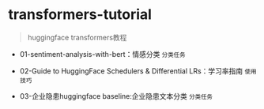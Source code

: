 # transformers-tutorial

> huggingface transformers教程



- 01-sentiment-analysis-with-bert：情感分类 `分类任务`

- 02-Guide to HuggingFace Schedulers & Differential LRs：学习率指南 `使用技巧`

- 03-企业隐患huggingface baseline:企业隐患文本分类 `分类任务`